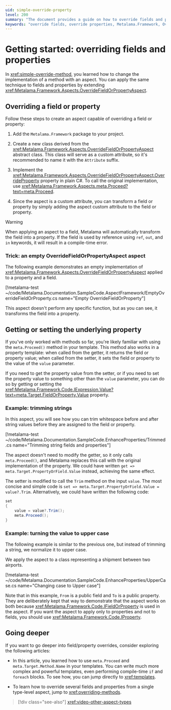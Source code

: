 ```yaml
---
uid: simple-override-property
level: 200
summary: "The document provides a guide on how to override fields and properties using the Metalama.Framework package in C#, including examples of trimming strings and normalizing values to uppercase."
keywords: "override fields, override properties, Metalama.Framework, OverrideFieldOrPropertyAspect, field transformation, property template, trim strings, normalize uppercase"
---
```


# Getting started: overriding fields and properties

In <xref:simple-override-method>, you learned how to change the implementation of a method with an aspect. You can apply the same technique to fields and properties by extending <xref:Metalama.Framework.Aspects.OverrideFieldOrPropertyAspect>.

## Overriding a field or property

Follow these steps to create an aspect capable of overriding a field or property:

1. Add the `Metalama.Framework` package to your project.

2. Create a new class derived from the <xref:Metalama.Framework.Aspects.OverrideFieldOrPropertyAspect> abstract class. This class will serve as a custom attribute, so it's recommended to name it with the `Attribute` suffix.

3. Implement the <xref:Metalama.Framework.Aspects.OverrideFieldOrPropertyAspect.OverrideProperty> property in plain C#. To call the original implementation, use <xref:Metalama.Framework.Aspects.meta.Proceed?text=meta.Proceed>.

4. Since the aspect is a custom attribute, you can transform a field or property by simply adding the aspect custom attribute to the field or property.

> [!WARNING]
> When applying an aspect to a field, Metalama will automatically transform the field into a property. If the field is used by reference using `ref`, `out`, and `in` keywords, it will result in a compile-time error.

### Trick: an empty OverrideFieldOrPropertyAspect aspect

The following example demonstrates an empty implementation of <xref:Metalama.Framework.Aspects.OverrideFieldOrPropertyAspect> applied to a property and a field.

[!metalama-test ~/code/Metalama.Documentation.SampleCode.AspectFramework/EmptyOverrideFieldOrProperty.cs name="Empty OverrideFieldOrProperty"]

This aspect doesn't perform any specific function, but as you can see, it transforms the field into a property.

## Getting or setting the underlying property

If you've only worked with methods so far, you're likely familiar with using the `meta.Proceed()` method in your template. This method also works in a property template: when called from the getter, it returns the field or property value; when called from the setter, it sets the field or property to the value of the `value` parameter.

If you need to get the property value from the setter, or if you need to set the property value to something other than the `value` parameter, you can do so by getting or setting the <xref:Metalama.Framework.Code.IExpression.Value?text=meta.Target.FieldOrProperty.Value> property.

### Example: trimming strings

In this aspect, you will see how you can trim whitespace before and after string values before they are assigned to the field or property.

[!metalama-test ~/code/Metalama.Documentation.SampleCode.EnhanceProperties/Trimmed.cs name="Trimming string fields and properties"]

The aspect doesn't need to modify the getter, so it only calls `meta.Proceed()`, and Metalama replaces this call with the original implementation of the property. We could have written `get => meta.Target.PropertyOrField.Value` instead, achieving the same effect.

The setter is modified to call the `Trim` method on the input `value`. The most concise and simple code is `set => meta.Target.PropertyOrField.Value = value?.Trim`. Alternatively, we could have written the following code:

```cs
set
{
    value = value?.Trim();
    meta.Proceed();
}
```

### Example: turning the value to upper case

The following example is similar to the previous one, but instead of trimming a string, we normalize it to upper case.

We apply the aspect to a class representing a shipment between two airports.

[!metalama-test ~/code/Metalama.Documentation.SampleCode.EnhanceProperties/UpperCase.cs name="Changing case to Upper case"]

Note that in this example, `From` is a public field and `To` is a public property. They are deliberately kept that way to demonstrate that the aspect works on both because <xref:Metalama.Framework.Code.IFieldOrProperty> is used in the aspect. If you want the aspect to apply only to properties and not to fields, you should use <xref:Metalama.Framework.Code.IProperty>.

## Going deeper

If you want to go deeper into field/property overrides, consider exploring the following articles:

* In this article, you learned how to use `meta.Proceed` and `meta.Target.Method.Name` in your templates. You can write much more complex and powerful templates, even performing compile-time `if` and `foreach` blocks. To see how, you can jump directly to <xref:templates>.

* To learn how to override several fields and properties from a single type-level aspect, jump to <xref:overriding-methods>.

> [!div class="see-also"]
> <xref:video-other-aspect-types>




